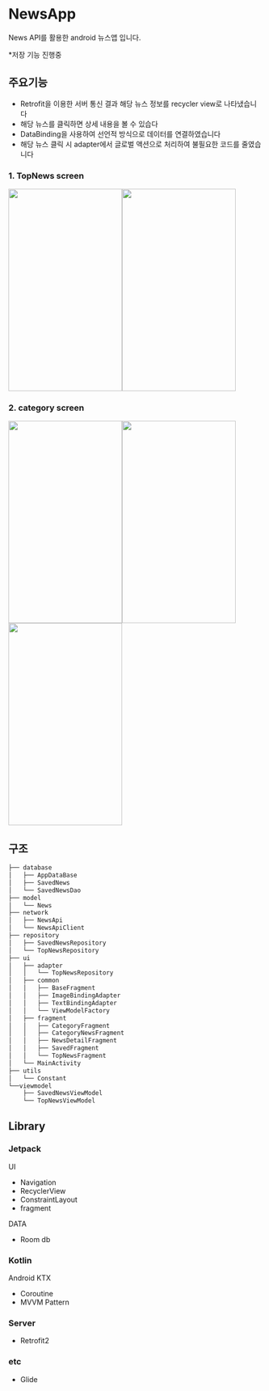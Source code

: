 # NewsApp
News API를 활용한 android 뉴스앱 입니다. 

*저장 기능 진행중

## 주요기능
* Retrofit을 이용한 서버 통신 결과 해당 뉴스 정보를 recycler view로 나타냈습니다
* 해당 뉴스를 클릭하면 상세 내용을 볼 수 있습다
* DataBinding을 사용하여 선언적 방식으로 데이터를 연결하였습니다
* 해당 뉴스 클릭 시 adapter에서 글로벌 액션으로 처리하여 불필요한 코드를 줄였습니다

### 1. TopNews screen
<img src="https://user-images.githubusercontent.com/110798031/190167327-3e294e45-5c3d-487c-a017-d12ee2cc59dc.png" width="225" height="400"><img src="https://user-images.githubusercontent.com/110798031/190167340-92dd2197-92d7-4250-bee7-e3dabf4b8d65.png" width="225" height="400">

### 2. category screen
<img src="https://user-images.githubusercontent.com/110798031/190168990-4ac3123b-75df-453a-b3be-5cea54223284.png" width="225" height="400"><img src="https://user-images.githubusercontent.com/110798031/190169006-fe9eb3e5-a4f6-4d62-8dd3-5162cb29b444.png" width="225" height="400"><img src="https://user-images.githubusercontent.com/110798031/190169041-127fbf36-a387-430a-91a2-bcad74c1b245.png" width="225" height="400">

## 구조
```bash
├── database
│   ├── AppDataBase
│   ├── SavedNews
│   └── SavedNewsDao
├── model
│   └── News
├── network
│   ├── NewsApi
│   └── NewsApiClient
├── repository
│   ├── SavedNewsRepository
│   └── TopNewsRepository
├── ui
│   ├── adapter
│   │   └── TopNewsRepository
│   ├── common
│   │   ├── BaseFragment
│   │   ├── ImageBindingAdapter
│   │   ├── TextBindingAdapter
│   │   └── ViewModelFactory
│   ├── fragment
│   │   ├── CategoryFragment
│   │   ├── CategoryNewsFragment
│   │   ├── NewsDetailFragment
│   │   ├── SavedFragment
│   │   └── TopNewsFragment
│   └── MainActivity
├── utils
│   └── Constant
└──viewmodel
    ├── SavedNewsViewModel
    └── TopNewsViewModel

``` 

## Library
### Jetpack
UI
* Navigation
* RecyclerView
* ConstraintLayout
* fragment

DATA
* Room db

### Kotlin
Android KTX
* Coroutine
* MVVM Pattern

### Server
* Retrofit2

### etc
* Glide
